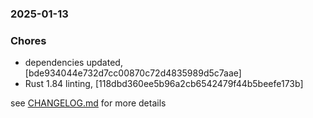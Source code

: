 ### 2025-01-13

### Chores
+ dependencies updated, [bde934044e732d7cc00870c72d4835989d5c7aae]
+ Rust 1.84 linting, [118dbd360ee5b96a2cb6542479f44b5beefe173b]

see <a href='https://github.com/mrjackwills/push_alarm_backend/blob/main/CHANGELOG.md'>CHANGELOG.md</a> for more details
